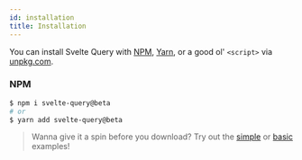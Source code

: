 ```yaml
---
id: installation
title: Installation
---
```


You can install Svelte Query with [NPM](https://npmjs.com),
[Yarn](https://yarnpkg.com), or a good ol' `<script>` via
[unpkg.com](https://unpkg.com).

### NPM

```bash
$ npm i svelte-query@beta
# or
$ yarn add svelte-query@beta
```

> Wanna give it a spin before you download? Try out the [simple](/docs/examples/simple) or [basic](/docs/examples/basic) examples!

